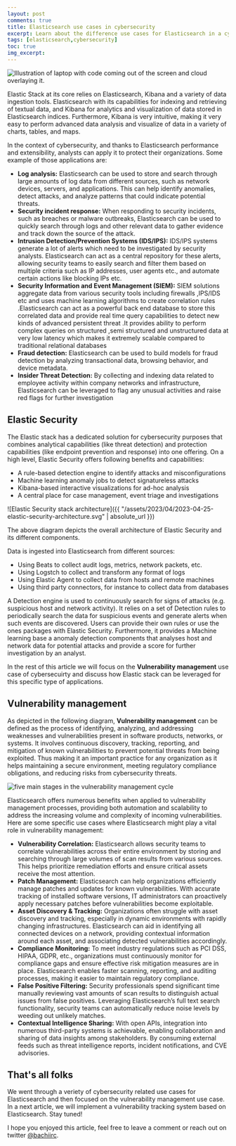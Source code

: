 ```yaml
---
layout: post
comments: true
title: Elasticsearch use cases in cybersecurity
excerpt: Learn about the difference use cases for Elasticsearch in a cybersecurity context
tags: [elasticsearch,cybersecurity]
toc: true
img_excerpt:
---
```


<img alt="Illustration of laptop with code coming out of the screen and cloud overlaying it." src="https://techcrunch.com/wp-content/uploads/2023/06/GettyImages-1205513619.jpg?w=730&amp;crop=1">
<br/>

Elastic Stack at its core relies on Elasticsearch, Kibana and a variety of data ingestion tools. Elasticsearch with its capabilities for indexing and retrieving of textual data, and Kibana for analytics and visualization of data stored in Elasticsearch indices. Furthermore, Kibana is very intuitive, making it very easy to perform advanced data analysis and visualize of data in a variety of charts, tables, and maps.

In the context of cybersecurity, and thanks to Elasticsearch performance and extensibility, analysts can apply it to protect their organizations. Some example of those applications are:

- **Log analysis:** Elasticsearch can be used to store and search through large amounts of log data from different sources, such as network devices, servers, and applications. This can help identify anomalies, detect attacks, and analyze patterns that could indicate potential threats.
- **Security incident response:** When responding to security incidents, such as breaches or malware outbreaks, Elasticsearch can be used to quickly search through logs and other relevant data to gather evidence and track down the source of the attack.
- **Intrusion Detection/Prevention Systems (IDS/IPS):** IDS/IPS systems generate a lot of alerts which need to be investigated by security analysts. Elasticsearch can act as a central repository for these alerts, allowing security teams to easily search and filter them based on multiple criteria such as IP addresses, user agents etc., and automate certain actions like blocking IPs etc.
- **Security Information and Event Management (SIEM):** SIEM solutions aggregate data from various security tools including firewalls ,IPS/IDS etc and uses machine learning algorithms to create correlation rules .Elasticsearch can act as a powerful back end database to store this correlated data and provide real time query capabilities to detect new kinds of advanced persistent threat .It provides ability to perform complex queries on structured ,semi structured and unstructured data at very low latency which makes it extremely scalable compared to traditional relational databases
- **Fraud detection:** Elasticsearch can be used to build models for fraud detection by analyzing transactional data, browsing behavior, and device metadata.
- **Insider Threat Detection:** By collecting and indexing data related to employee activity within company networks and infrastructure, Elasticsearch can be leveraged to flag any unusual activities and raise red flags for further investigation

## Elastic Security
The Elastic stack has a dedicated solution for cybersecurity purposes that combines analytical capabilities (like threat detection) and protection capabilities (like endpoint prevention and response) into one offering. On a high level, Elastic Security offers following benefits and capabilities:

- A rule-based detection engine to identify attacks and misconfigurations
- Machine learning anomaly jobs to detect signatureless attacks
- Kibana-based interactive visualizations for ad-hoc analysis
- A central place for case management, event triage and investigations


![Elastic Security stack architecture]({{ "/assets/2023/04/2023-04-25-elastic-security-architecture.svg" | absolute_url }})

The above diagram depicts the overall architecture of Elastic Security and its different components. 

Data is ingested into Elasticsearch from different sources:
- Using Beats to collect audit logs, metrics, network packets, etc.
- Using Logstch to collect and transform any format of logs
- Using Elastic Agent to collect data from hosts and remote machines
- Using third party connectors, for instance to collect data from databases

A Detection engine is used to continuously search for signs of attacks (e.g. suspicious host and network activity). It relies on a set of Detection rules to periodically search the data for suspicious events and generate alerts when such events are discovered. Users can provide their own rules or use the ones packages with Elastic Security. Furthermore, it provides a Machine learning base a anomaly detection components that analyses host and network data for potential attacks and provide a score for further investigation by an analyst.

In the rest of this article we will focus on the **Vulnerability management** use case of cybersecuirty and discuss how Elastic stack can be leveraged for this specific type of applications.

## Vulnerability management

As depicted in the following diagram, **Vulnerability management** can be defined as the process of identifying, analyzing, and addressing weaknesses and vulnerabilities present in software products, networks, or systems. It involves continuous discovery, tracking, reporting, and mitigation of known vulnerabilities to prevent potential threats from being exploited. Thus making it an important practice for any organization as it helps maintaining a secure environment, meeting regulatory compliance obligations, and reducing risks from cybersecurity threats.

<img alt=" five main stages in the vulnerability management cycle" src="https://www.crowdstrike.com/wp-content/uploads/2020/05/vulnerability-management-cycle-1024x529.png">
<br/>

Elasticsearch offers numerous benefits when applied to vulnerability management processes, providing both automation and scalability to address the increasing volume and complexity of incoming vulnerabilities. Here are some specific use cases where Elasticsearch might play a vital role in vulnerability management:

- **Vulnerability Correlation:** Elasticsearch allows security teams to correlate vulnerabilities across their entire environment by storing and searching through large volumes of scan results from various sources. This helps prioritize remediation efforts and ensure critical assets receive the most attention.
- **Patch Management:** Elasticsearch can help organizations efficiently manage patches and updates for known vulnerabilities. With accurate tracking of installed software versions, IT administrators can proactively apply necessary patches before vulnerabilities become exploitable.
- **Asset Discovery & Tracking:** Organizations often struggle with asset discovery and tracking, especially in dynamic environments with rapidly changing infrastructures. Elasticsearch can aid in identifying all connected devices on a network, providing contextual information around each asset, and associating detected vulnerabilities accordingly.
- **Compliance Monitoring:** To meet industry regulations such as PCI DSS, HIPAA, GDPR, etc., organizations must continuously monitor for compliance gaps and ensure effective risk mitigation measures are in place. Elasticsearch enables faster scanning, reporting, and auditing processes, making it easier to maintain regulatory compliance.
- **False Positive Filtering:** Security professionals spend significant time manually reviewing vast amounts of scan results to distinguish actual issues from false positives. Leveraging Elasticsearch’s full text search functionality, security teams can automatically reduce noise levels by weeding out unlikely matches.
- **Contextual Intelligence Sharing:** With open APIs, integration into numerous third-party systems is achievable, enabling collaboration and sharing of data insights among stakeholders. By consuming external feeds such as threat intelligence reports, incident notifications, and CVE advisories.


## That's all folks
We went through a veriety of cybersecurity related use cases for Elasticsearch and then focused on the vulnerability management use case. In a next article, we will implement a vulnerability tracking system based on Elasticsearch. Stay tuned!

I hope you enjoyed this article, feel free to leave a comment or reach out on twitter [@bachiirc](https://twitter.com/bachiirc).
